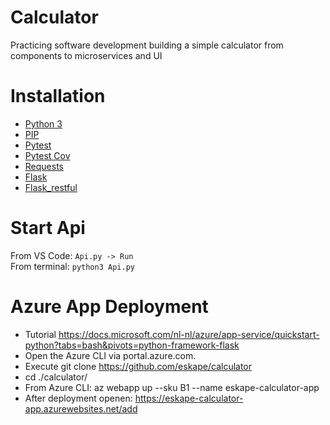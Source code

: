 # Calculator
Practicing software development building a simple calculator from components to microservices and UI


# Installation
* [Python 3](https://www.python.org/downloads/)
* [PIP](https://packaging.python.org/tutorials/installing-packages/)
* [Pytest](https://docs.pytest.org)
* [Pytest Cov](https://pypi.org/project/pytest-cov/)
* [Requests](https://docs.python-requests.org/en/latest/)
* [Flask](https://flask.palletsprojects.com/)
* [Flask_restful](https://github.com/flask-restful/flask-restful)

# Start Api  
From VS Code: `Api.py -> Run`  
From terminal: `python3 Api.py`  

# Azure App Deployment
- Tutorial https://docs.microsoft.com/nl-nl/azure/app-service/quickstart-python?tabs=bash&pivots=python-framework-flask
- Open the Azure CLI via portal.azure.com.
- Execute git clone https://github.com/eskape/calculator
- cd ./calculator/
- From Azure CLI: az webapp up --sku B1 --name eskape-calculator-app
- After deployment openen: https://eskape-calculator-app.azurewebsites.net/add